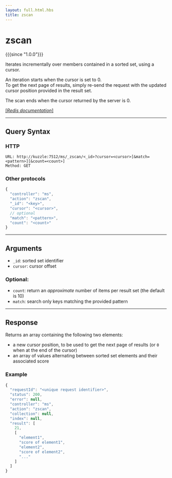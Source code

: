 ```yaml
---
layout: full.html.hbs
title: zscan
---
```


# zscan

{{{since "1.0.0"}}}

Iterates incrementally over members contained in a sorted set, using a cursor.

An iteration starts when the cursor is set to 0.  
To get the next page of results, simply re-send the request with the updated cursor position provided in the result set.  

The scan ends when the cursor returned by the server is 0.

[[_Redis documentation_]](https://redis.io/commands/sscan)

---

## Query Syntax

### HTTP

```http
URL: http://kuzzle:7512/ms/_zscan/<_id>?cursor=<cursor>[&match=<pattern>][&count=<count>]
Method: GET
```

### Other protocols


```js
{
  "controller": "ms",
  "action": "zscan",
  "_id": "<key>",
  "cursor": "<cursor>",
  // optional
  "match": "<pattern>",
  "count": "<count>"
}
```

---

## Arguments

* `_id`: sorted set identifier
* `cursor`: cursor offset

### Optional:

* `count`: return an _approximate_ number of items per result set (the default is 10)
* `match`: search only keys matching the provided pattern

---

## Response

Returns an array containing the following two elements:

* a new cursor position, to be used to get the next page of results (or `0` when at the end of the cursor)
* an array of values alternating between sorted set elements and their associated score

### Example

```javascript
{
  "requestId": "<unique request identifier>",
  "status": 200,
  "error": null,
  "controller": "ms",
  "action": "zscan",
  "collection": null,
  "index": null,
  "result": [
    21,
    [
      "element1",
      "score of element1",
      "element2",
      "score of element2",
      "..."
    ]
  ]
}
```
